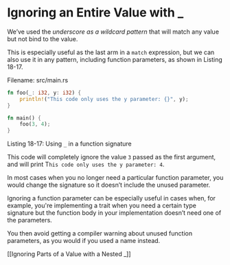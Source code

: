 # Ignoring an Entire Value with _

We’ve used the *underscore as a wildcard pattern* that will match any value but not bind to the value.

This is especially useful as the last arm in a `match` expression, but we can also use it in any pattern, including function parameters, as shown in Listing 18-17.


Filename: src/main.rs

```rust
fn foo(_: i32, y: i32) {
    println!("This code only uses the y parameter: {}", y);
}

fn main() {
    foo(3, 4);
}
```

Listing 18-17: Using `_` in a function signature

This code will completely ignore the value `3` passed as the first argument, and will print T`his code only uses the y parameter: 4`.



In most cases when you no longer need a particular function parameter, you would change the signature so it doesn’t include the unused parameter.

Ignoring a function parameter can be especially useful in cases when, for example, you're implementing a trait when you need a certain type signature but the function body in your implementation doesn’t need one of the parameters.

You then avoid getting a compiler warning about unused function parameters, as you would if you used a name instead.



[[Ignoring Parts of a Value with a Nested _]]
